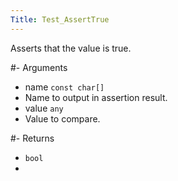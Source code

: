 ```yaml
---
Title: Test_AssertTrue
---
```


Asserts that the value is true.

#- Arguments
- name `const char[]`
- Name to output in assertion result.
- value `any`
- Value to compare.

#- Returns
- `bool`
- 
